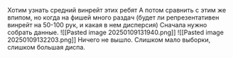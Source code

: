 Хотим узнать средний винрейт этих ребят
А потом сравнить с этим же впипом, но когда на фишей много раздач
(будет ли репрезентативен винрейт на 50-100 рук, и какая в нем дисперсия)
Сначала нужно собрать данные.
![[Pasted image 20250109131940.png]]
![[Pasted image 20250109132203.png]]
Ничего не вышло. Слишком мало выборки, слишком большая диспа.
